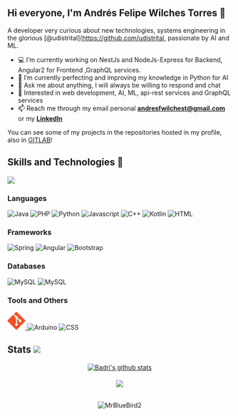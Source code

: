 ## Hi everyone, I'm Andr&eacute;s Felipe Wilches Torres  👋 

A developer very curious about new technologies, systems engineering in the glorious [@udistrital](https://github.com/udistrital, passionate by AI and ML.

- 💻 I’m currently working on NestJs and NodeJs-Express for Backend, Angular2 for Frontend ,GraphQL services.
- 🌱 I’m currently perfecting and improving my knowledge in Python for AI
- 💬 Ask me about anything, I will always be willing to respond and chat
- 👀 Interested in web development, AI, ML, api-rest services and GraphQL services
- 📫 Reach me through my email personal **andresfwilchest@gmail.com** or my [**Linkedln**](https://www.linkedin.com/in/andres-felipe-wilches-torres-7956b3190/)

You can see some of my projects in the repositories hosted in my profile, also in <a href="https://gitlab.com/AndresFWilT">GITLAB</a>!
<br>

## Skills and Technologies 🔧
 <a href="https://github.com/anuraghazra/github-readme-stats"><img align="center" src="https://github-readme-stats.vercel.app/api/top-langs/?username=AndresFWilT&layout=compact&theme=buefy&hide_border=true" /></a> 
### Languages
<img alt="Java" src="https://img.shields.io/badge/java%20-%23DC322F.svg?&style=for-the-badge&logo=java&logoColor=white"/> <img alt="PHP" src="https://img.shields.io/badge/PHP-%23563D7C.svg?&style=for-the-badge&logo=php&logoColor=white"/> <img alt="Python" src="https://img.shields.io/badge/Python-%2300599C.svg?&style=for-the-badge&logo=python&logoColor=yellow"/> <img alt="Javascript" src="https://img.shields.io/badge/javascript%20-%23323330.svg?&style=for-the-badge&logo=javascript&logoColor=yellow"/> <img alt="C++" src="https://img.shields.io/badge/C++%20-%2300599C.svg?&style=for-the-badge&logo=c%2B%2B&logoColor=white"/> <img alt="Kotlin" src="https://img.shields.io/badge/Kotlin-%2300599C.svg?&style=for-the-badge&logo=kotlin&logoColor=orange"/> <img alt="HTML" src="https://img.shields.io/badge/-HTML-CA4245?&style=for-the-badge&logo=HTML5&logoColor=white"/> 
<br>
### Frameworks
<img alt="Spring" src="https://img.shields.io/badge/Spring%20-%236DB33F.svg?&style=for-the-badge&logo=spring&logoColor=white"/> <img alt="Angular" src="https://img.shields.io/badge/Angular%20-%23DD0031.svg?&style=for-the-badge&logo=angular&logoColor=white"/> <img alt="Bootstrap" src="https://img.shields.io/badge/bootstrap%20-%23563D7C.svg?&style=for-the-badge&logo=bootstrap&logoColor=white"/> 

### Databases 
<img alt="MySQL" src="https://img.shields.io/badge/mysql-%230175C2.svg?&style=for-the-badge&logo=mysql&logoColor=white"/> <img alt="MySQL" src="https://img.shields.io/badge/PostgreSQL-%fdfefe.svg?&style=for-the-badge&logo=PostgreSQL&logoColor=black"/>

### Tools and Others
<a href="https://git-scm.com/" target="_blank"> <img src="https://raw.githubusercontent.com/devicons/devicon/master/icons/git/git-original.svg" alt="git" width="40" height="40"/> </a> 
<img alt="Arduino" src ="https://img.shields.io/badge/Arduino%20-%23000000.svg?&style=for-the-badge&logo=arduino&logoColor=blue" />
<img alt="CSS" src="https://img.shields.io/badge/-CSS-61DAFB?&style=for-the-badge&logo=css3&logoColor=blue"/>

## Stats <img src="https://media.giphy.com/media/iY8CRBdQXODJSCERIr/giphy.gif" width="30px">&nbsp; 
<div align="center">
   <a href="https://github.com/AndresFWilT/github-readme-stats">
     <img align="center" src="https://github-readme-stats.anuraghazra1.vercel.app/api?username=AndresFWilT&show_icons=true&include_all_commits=true&theme=onedark"                 alt="Badri's github stats" />
   </a>
   <br />
   <br />
   <a href="https://github.com/AndresFWilT/github-readme-stats">
     <img align="center" src="https://github-readme-stats.anuraghazra1.vercel.app/api/top-langs/?username=AndresFWilT&layout=compact&theme=onedark" />
   </a>
   <br />
   <br />
   <p align="center">
     <img align="center" height="150em" src="https://github-readme-streak-stats.herokuapp.com/?user=AndresFWilT&theme=onedark" alt="MrBlueBird2" />
   </p>
<div/>
